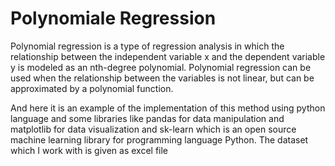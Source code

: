 # Polynomiale Regression
Polynomial regression is a type of regression analysis in which the relationship between the independent variable x and the dependent variable y is modeled as an nth-degree polynomial. Polynomial regression can be used when the relationship between the variables is not linear, but can be approximated by a polynomial function.

And here it is an example of the implementation of this method using python language and  some libraries like pandas for data manipulation and matplotlib for data visualization and sk-learn which is an open source machine learning library for programming language Python.
The dataset which I work with is given as excel file
